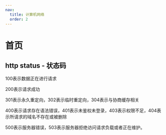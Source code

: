 ```yaml
---
nav:
  title: 计算机网络
  order: 2
---
```


# 首页

## http status - 状态码
100表示数据正在进行请求

200表示请求成功

301表示永久重定向，302表示临时重定向，304表示与协商缓存相关

400表示请求存在语法错误，401表示未鉴权未登录，403表示权限不足，404表示所请求的域名不存在或被删除

500表示服务器错误，503表示服务器拒绝访问请求负载或者正在维护。
